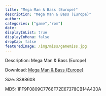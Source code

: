 ```yaml
---
title: "Mega Man & Bass (Europe)"
description: "Mega Man & Bass (Europe)"
author: 
categories: ["game","rom"]
date: 
displayInList: true
displayInMenu: false
dropCap: false
featuredImage: /img/miss/gamemiss.jpg
---
```


Description: Mega Man & Bass (Europe)

Download: <a style="text-decoration:underline;" href="https://mega.nz/#!LbYCiCYI!Nk1nVgfjFFxnENxm0llxrWYZ2lnsoRo8s8wlf9iFstQ" target = "_blank" rel = "nofollow" > Mega Man & Bass (Europe)</a>

Size: 8388608

MD5: 1FF9F0809C7766F72E67378CB14A430A

